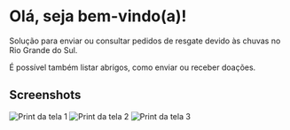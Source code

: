 # Olá, seja bem-vindo(a)!

Solução para enviar ou consultar pedidos de resgate devido às chuvas no Rio Grande do Sul.

É possível também listar abrigos, como enviar ou receber doações.

## Screenshots
![Print da tela 1](./.github/images/preview-1.png)
![Print da tela 2](./.github/images/preview-2.png)
![Print da tela 3](./.github/images/preview-3.png)
